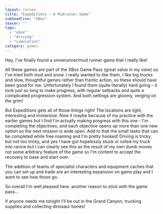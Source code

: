 ```yaml
---
layout: review
title: "Expeditions - A Mudrunner Game"
subheadline: "XBox"
teaser: ""
tags:
  - "xbox"
  - "driving"
  - "simulation"
category: games
---
```

Hey, I've finally found a snowrunner/mud runner game that I really like!

All these games are part of the XBox Game Pass (great value in my view) so I've tried both mud and snow. 
I really wanted to like them, I like big trucks and slow, thoughtful games rather than frantic action, 
so these should have been good for me. Unfortunately I found them (quite literally) hard going - it took 
just so long to make progress, with regular setbacks and quite a complicated progression system. And both 
settings are gloomy, verging on the grim! 

But Expeditions gets all of those things right! The locations are light, interesting and immersive.
Now it maybe because of my practice with the earlier games but I find I'm actually making progress with this one - 
I'm completing the objectives, and each objective opens up more than one new option so the next mission is wide open. 
Add to that the small tasks that can be completed while free roaming and I'm pretty hooked!
Driving is tricky, but not too tricky, and yes I have got hopelessly stuck or rolled my truck into 
ravine but I can clearly see this as the result of my own dumb moves not some arbitrary feature of 
the game so I'm content to accept the recovery to base and start over.

The addition of teams of specialist characters and equipment caches that you can set up and trade are an interesting 
expansion on game play and I want to see how those go.

So overall I'm well pleased here. another reason to stick with the game pass...

If anyone needs me tonight I'll be out in the Grand Canyon, trucking supplies and collecting dinosaur bones!